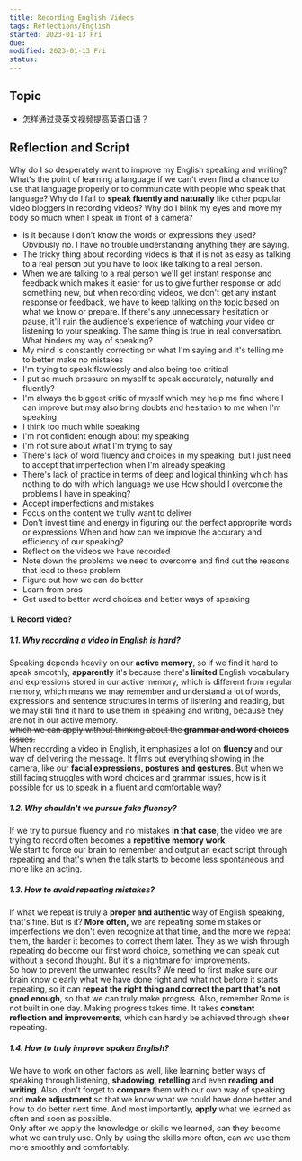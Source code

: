 ```yaml
---
title: Recording English Videos
tags: Reflections/English   
started: 2023-01-13 Fri
due: 
modified: 2023-01-13 Fri
status: 
---
```

## Topic
- 怎样通过录英文视频提高英语口语？
## Reflection and Script 
Why do I so desperately want to improve my English speaking and writing?
What's the point of learning a language if we can't even find a chance to use that language properly or to communicate with people who speak that language?
Why do I fail to **speak fluently and naturally** like other popular video bloggers in recording videos? 
Why do I blink my eyes and move my body so much when I speak in front of a camera?
- Is it because I don't know the words or expressions they used? Obviously no. I have no trouble understanding anything they are saying.
- The tricky thing about recording videos is that it is not as easy as talking to a real person but you have to look like talking to a real person. 
- When we are talking to a real person we'll get instant response and feedback which makes it easier for us to give further response or add something new, but when recording videos, we don't get any instant response or feedback, we have to keep talking on the topic based on what we know or prepare. If there's any unnecessary hesitation or pause, it'll ruin the audience's experience of watching your video or listening to your speaking. The same thing is true in real conversation. 
What hinders my way of speaking?
- My mind is constantly correcting on what I'm saying and it's telling me to better make no mistakes
- I'm trying to speak flawlessly and also being too critical
- I put so much pressure on myself to speak accurately, naturally and fluently?
- I'm always the biggest critic of myself which may help me find where I can improve but may also bring doubts and hesitation to me when I'm speaking
- I think too much while speaking
- I'm not confident enough about my speaking 
- I'm not sure about what I'm trying to say
- There's lack of word fluency and choices in my speaking, but I just need to accept that imperfection when I'm already speaking.
- There's lack of practice in terms of deep and logical thinking which has nothing to do with which language we use
How should I overcome the problems I have in speaking?
- Accept imperfections and mistakes
- Focus on the content we trully want to deliver
- Don't invest time and energy in figuring out the perfect approprite words or expressions
When and how can we improve the accurary and efficiency of our speaking?
- Reflect on the videos we have recorded
- Note down the problems we need to overcome and find out the reasons that lead to those problem 
- Figure out how we can do better
- Learn from pros
- Get used to better word choices and better ways of speaking 
#### 1. Record video?
##### 1.1. Why recording a video in English is hard?
Speaking depends heavily on our **active memory**, so if we find it hard to speak smoothly, **apparently** it's because there's **limited** English vocabulary and expressions stored in our active memory, which is different from regular memory, which means we may remember and understand a lot of words, expressions and sentence structures in terms of listening and reading, but we may still find it hard to use them in speaking and writing, because they are not in our active memory.  
~~which we can apply without thinking about the **grammar and word choices** issues.~~  
When recording a video in English, it emphasizes a lot on **fluency** and our way of delivering the message. It films out everything showing in the camera, like our **facial expressions, postures and gestures**. But when we still facing struggles with word choices and grammar issues, how is it possible for us to speak in a fluent and comfortable way?  
##### 1.2. Why shouldn't we pursue fake fluency? 
If we try to pursue fluency and no mistakes **in that case**, the video we are trying to record often becomes a **repetitive memory work**.  
We start to force our brain to remember and output an exact script through repeating and that's when the talk starts to become less spontaneous and more like an acting.  
##### 1.3. How to avoid repeating mistakes?
If what we repeat is truly a **proper and authentic** way of English speaking, that's fine. But is it? **More often,** we are repeating some mistakes or imperfections we don't even recognize at that time, and the more we repeat them, the harder it becomes to correct them later. They as we wish through repeating do become our first word choice, something we can speak out without a second thought. But it's a nightmare for improvements.  
So how to prevent the unwanted results? We need to first make sure our brain know clearly what we have done right and what not before it starts repeating, so it can **repeat the right thing and correct the part that's not good enough**, so that we can truly make progress. Also, remember Rome is not built in one day. Making progress takes time. It takes **constant reflection and improvements**, which can hardly be achieved through sheer repeating. 
##### 1.4. How to truly improve spoken English?
We have to work on other factors as well, like learning better ways of speaking through listening, **shadowing, retelling** and even **reading and writing**. 
Also, don't forget to **compare** them with our own way of speaking and **make adjustment** so that we know what we could have done better and how to do better next time. 
And most importantly, **apply** what we learned as often and soon as possible.  
Only after we apply the knowledge or skills we learned, can they become what we can truly use. Only by using the skills more often, can we use them more smoothly and comfortably.